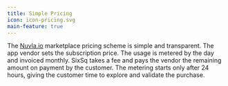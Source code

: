 ```yaml
---
title: Simple Pricing
icon: icon-pricing.svg
main-feature: true
---
```


The <a href="https://nuvla.io/">Nuvla.io</a> marketplace pricing scheme is simple and transparent. The app vendor sets the subscription price. The usage is metered by the day and invoiced monthly. SixSq takes a fee and pays the vendor the remaining amount on payment by the customer. The metering starts only after 24 hours, giving the customer time to explore and validate the purchase.
